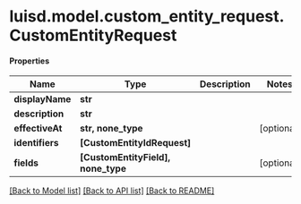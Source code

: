 # luisd.model.custom_entity_request.CustomEntityRequest

#### Properties
Name | Type | Description | Notes
------------ | ------------- | ------------- | -------------
**displayName** | **str** |  | 
**description** | **str** |  | 
**effectiveAt** | **str, none_type** |  | [optional] 
**identifiers** | **[CustomEntityIdRequest]** |  | 
**fields** | **[CustomEntityField], none_type** |  | [optional] 

[[Back to Model list]](../../README.md#documentation-for-models) [[Back to API list]](../../README.md#documentation-for-api-endpoints) [[Back to README]](../../README.md)

